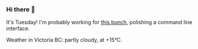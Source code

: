 ### Hi there :wave:

It's Tuesday! I'm probably working for [this bunch](https://github.com/kohofinancial), polishing a command line interface.

Weather in Victoria BC: partly cloudy, at +15°C.

